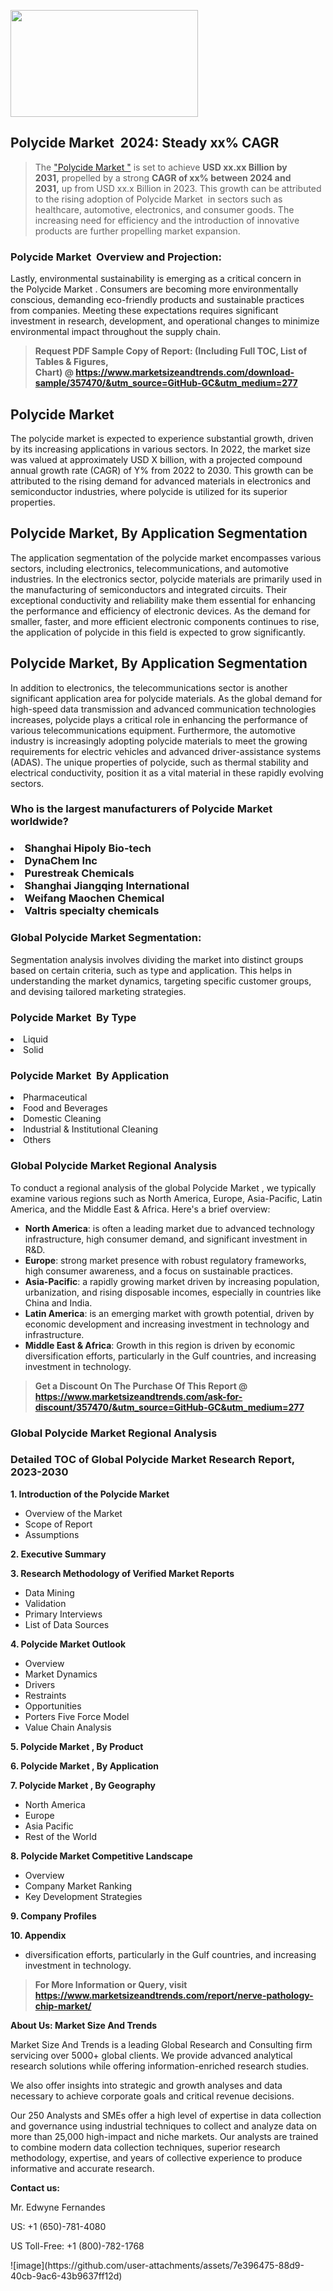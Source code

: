 <p><img class="alignnone size-medium wp-image-20088" src="https://ffe5etoiles.com/wp-content/uploads/2024/12/MST1-300x171.png" alt="" width="300" height="171" /></p><h2 id="ember46" class="ember-view reader-text-block__heading-2">Polycide Market &nbsp;2024: Steady&nbsp;xx% CAGR</h2><blockquote id="ember47" class="ember-view reader-text-block__blockquote">The&nbsp;<a class="app-aware-link " href="https://www.marketsizeandtrends.com/download-sample/357470/&utm_source=GitHub-GC&utm_medium=277" target="_blank" data-test-app-aware-link="">"Polycide Market "</a>&nbsp;is set to achieve&nbsp;<strong>USD&nbsp;xx.xx&nbsp;Billion by 2031,</strong>&nbsp;propelled by a strong&nbsp;<strong>CAGR of&nbsp;xx% between 2024 and 2031,</strong>&nbsp;up from USD xx.x Billion in 2023. This growth can be attributed to the rising adoption of&nbsp;Polycide Market &nbsp;in sectors such as healthcare, automotive, electronics, and consumer goods. The increasing need for efficiency and the introduction of innovative products are further propelling market expansion.</blockquote><h3 id="ember48" class="ember-view reader-text-block__heading-3">Polycide Market &nbsp;Overview and Projection:</h3><p id="ember49" class="ember-view reader-text-block__paragraph">Lastly, environmental sustainability is emerging as a critical concern in the&nbsp;Polycide Market . Consumers are becoming more environmentally conscious, demanding eco-friendly products and sustainable practices from companies. Meeting these expectations requires significant investment in research, development, and operational changes to minimize environmental impact throughout the supply chain.</p><blockquote id="ember50" class="ember-view reader-text-block__blockquote"><strong>Request PDF Sample Copy of Report: (Including Full TOC, List of Tables &amp; Figures, Chart)&nbsp;@&nbsp;<strong><a href="https://www.marketsizeandtrends.com/download-sample/357470/&utm_source=GitHub-GC&utm_medium=277" target="_blank">https://www.marketsizeandtrends.com/download-sample/357470/&utm_source=GitHub-GC&utm_medium=277</a></strong></strong></blockquote><h3 class=""> <h2>Polycide Market</h2><p>The polycide market is expected to experience substantial growth, driven by its increasing applications in various sectors. In 2022, the market size was valued at approximately USD X billion, with a projected compound annual growth rate (CAGR) of Y% from 2022 to 2030. This growth can be attributed to the rising demand for advanced materials in electronics and semiconductor industries, where polycide is utilized for its superior properties.</p><h2>Polycide Market, By Application Segmentation</h2><p>The application segmentation of the polycide market encompasses various sectors, including electronics, telecommunications, and automotive industries. In the electronics sector, polycide materials are primarily used in the manufacturing of semiconductors and integrated circuits. Their exceptional conductivity and reliability make them essential for enhancing the performance and efficiency of electronic devices. As the demand for smaller, faster, and more efficient electronic components continues to rise, the application of polycide in this field is expected to grow significantly.</p><h2>Polycide Market, By Application Segmentation</h2><p>In addition to electronics, the telecommunications sector is another significant application area for polycide materials. As the global demand for high-speed data transmission and advanced communication technologies increases, polycide plays a critical role in enhancing the performance of various telecommunications equipment. Furthermore, the automotive industry is increasingly adopting polycide materials to meet the growing requirements for electric vehicles and advanced driver-assistance systems (ADAS). The unique properties of polycide, such as thermal stability and electrical conductivity, position it as a vital material in these rapidly evolving sectors.</p></h3><h3 id="" class="">Who is the largest manufacturers of&nbsp;Polycide Market  worldwide?</h3><h3 class=""></Li><Li>Shanghai Hipoly Bio-tech</Li><Li> DynaChem Inc</Li><Li> Purestreak Chemicals</Li><Li> Shanghai Jiangqing International</Li><Li> Weifang Maochen Chemical</Li><Li> Valtris specialty chemicals</h3><h3 id="ember53" class="ember-view reader-text-block__heading-3">Global&nbsp;Polycide Market  Segmentation:</h3><p id="ember54" class="ember-view reader-text-block__paragraph">Segmentation analysis involves dividing the market into distinct groups based on certain criteria, such as type and application. This helps in understanding the market dynamics, targeting specific customer groups, and devising tailored marketing strategies.</p><h3 id="" class="">Polycide Market &nbsp;By Type</h3><p></Li><Li>Liquid</Li><Li> Solid</p><h3 id="" class="">Polycide Market &nbsp;By Application</h3><p class=""></Li><Li>Pharmaceutical</Li><Li> Food and Beverages</Li><Li> Domestic Cleaning</Li><Li> Industrial & Institutional Cleaning</Li><Li> Others</p><h3 id="ember62" class="ember-view reader-text-block__heading-3">Global Polycide Market  Regional Analysis</h3><p id="ember63" class="ember-view reader-text-block__paragraph">To conduct a regional analysis of the global Polycide Market , we typically examine various regions such as North America, Europe, Asia-Pacific, Latin America, and the Middle East &amp; Africa. Here's a brief overview:</p><ul><li><strong>North America</strong>: is often a leading market due to advanced technology infrastructure, high consumer demand, and significant investment in R&amp;D.</li><li><strong>Europe</strong>: strong market presence with robust regulatory frameworks, high consumer awareness, and a focus on sustainable practices.</li><li><strong>Asia-Pacific</strong>: a rapidly growing market driven by increasing population, urbanization, and rising disposable incomes, especially in countries like China and India.</li><li><strong>Latin America</strong>: is an emerging market with growth potential, driven by economic development and increasing investment in technology and infrastructure.</li><li><strong>Middle East &amp; Africa</strong>: Growth in this region is driven by economic diversification efforts, particularly in the Gulf countries, and increasing investment in technology.</li></ul><blockquote id="ember61" class="ember-view reader-text-block__blockquote"><strong>Get a Discount On The Purchase Of This Report @ <strong><a href="https://html-cleaner.com/" target="">https://www.marketsizeandtrends.com/ask-for-discount/357470/&utm_source=GitHub-GC&utm_medium=277</a></strong></strong></blockquote><h3 id="ember62" class="ember-view reader-text-block__heading-3">Global Polycide Market  Regional Analysis</h3><h3 id="" class="">Detailed TOC of Global Polycide Market  Research Report, 2023-2030</h3><p id="" class=""><strong>1. Introduction of the Polycide Market </strong></p><ul><li>Overview of the Market</li><li>Scope of Report</li><li>Assumptions</li></ul><p id="" class=""><strong>2. Executive Summary</strong></p><p id="" class=""><strong>3. Research Methodology of Verified Market Reports</strong></p><ul><li>Data Mining</li><li>Validation</li><li>Primary Interviews</li><li>List of Data Sources</li></ul><p id="" class=""><strong>4. Polycide Market  Outlook</strong></p><ul><li>Overview</li><li>Market Dynamics</li><li>Drivers</li><li>Restraints</li><li>Opportunities</li><li>Porters Five Force Model</li><li>Value Chain Analysis</li></ul><p id="" class=""><strong>5. Polycide Market , By Product</strong></p><p id="" class=""><strong>6. Polycide Market , By Application</strong></p><p id="" class=""><strong>7. Polycide Market , By Geography</strong></p><ul><li>North America</li><li>Europe</li><li>Asia Pacific</li><li>Rest of the World</li></ul><p id="" class=""><strong>8. Polycide Market  Competitive Landscape</strong></p><ul><li>Overview</li><li>Company Market Ranking</li><li>Key Development Strategies</li></ul><p id="" class=""><strong>9. Company Profiles</strong></p><p id="" class=""><strong>10. Appendix</strong></p><ul><li>diversification efforts, particularly in the Gulf countries, and increasing investment in technology.</li></ul><blockquote id="ember65" class="ember-view reader-text-block__blockquote"><strong>For More Information or Query, visit <strong><strong><a href="https://html-cleaner.com/" target="">https://www.marketsizeandtrends.com/report/nerve-pathology-chip-market/</a></strong></strong></strong></blockquote><p id="" class=""><strong>About Us: Market Size And Trends</strong></p><p id="" class="">Market Size And Trends is a leading Global Research and Consulting firm servicing over 5000+ global clients. We provide advanced analytical research solutions while offering information-enriched research studies.</p><p id="" class="">We also offer insights into strategic and growth analyses and data necessary to achieve corporate goals and critical revenue decisions.</p><p id="" class="">Our 250 Analysts and SMEs offer a high level of expertise in data collection and governance using industrial techniques to collect and analyze data on more than 25,000 high-impact and niche markets. Our analysts are trained to combine modern data collection techniques, superior research methodology, expertise, and years of collective experience to produce informative and accurate research.</p><p id="" class=""><strong>Contact us:</strong></p><p id="" class="">Mr. Edwyne Fernandes</p><p id="" class="">US: +1 (650)-781-4080</p><p id="" class="">US Toll-Free: +1 (800)-782-1768</p>
![image](https://github.com/user-attachments/assets/7e396475-88d9-40cb-9ac6-43b9637ff12d)
